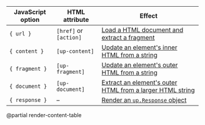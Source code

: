 | JavaScript option | HTML attribute         | Effect                                                                                |
|-------------------|------------------------|---------------------------------------------------------------------------------------|
| `{ url }`         | `[href]` or `[action]` | [Load a HTML document and extract a fragment](/render-content#url)                    | 
| `{ content }`     | `[up-content]`         | [Update an element's inner HTML from a string](/render-content#content)               | 
| `{ fragment }`    | `[up-fragment]`        | [Update an element's outer HTML from a string](/render-content#fragment)              | 
| `{ document }`    | `[up-document]`        | [Extract an element's outer HTML from a larger HTML string](/render-content#document) | 
| `{ response }`    | –                      | [Render an `up.Response` object](/render-content#response)                            | 

@partial render-content-table
